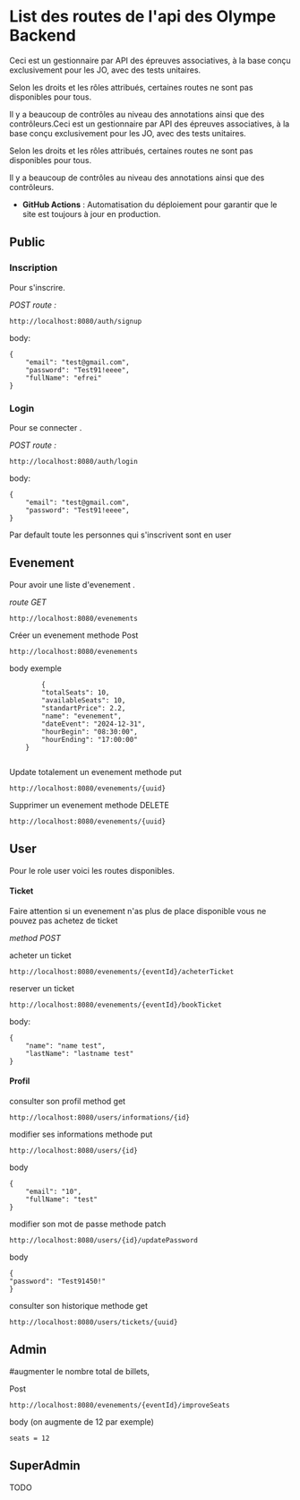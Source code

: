 # List des routes de l'api des Olympe Backend


Ceci est un gestionnaire par API des épreuves associatives, à la base conçu exclusivement pour les JO, avec des tests unitaires.

Selon les droits et les rôles attribués, certaines routes ne sont pas disponibles pour tous.

Il y a beaucoup de contrôles au niveau des annotations ainsi que des contrôleurs.Ceci est un gestionnaire par API des épreuves associatives, à la base conçu exclusivement pour les JO, avec des tests unitaires.

Selon les droits et les rôles attribués, certaines routes ne sont pas disponibles pour tous.

Il y a beaucoup de contrôles au niveau des annotations ainsi que des contrôleurs.



- **GitHub Actions** : Automatisation du déploiement pour garantir que le site est toujours à jour en production.


## Public

### Inscription
Pour s'inscrire.

*POST route :*
```
http://localhost:8080/auth/signup
```
body:

```
{
    "email": "test@gmail.com",
    "password": "Test91!eeee",
    "fullName": "efrei"
}
```
### Login

Pour se connecter .

*POST route :* 

```
http://localhost:8080/auth/login
```

body:

```
{
    "email": "test@gmail.com",
    "password": "Test91!eeee",
}
```

Par default toute les personnes qui s'inscrivent sont en user

## Evenement
Pour avoir une liste d'evenement .

*route GET*
```
http://localhost:8080/evenements
```

Créer un evenement methode Post
```
http://localhost:8080/evenements
```

body exemple
```
        {
        "totalSeats": 10,  
        "availableSeats": 10,    
        "standartPrice": 2.2,
        "name": "evenement",
        "dateEvent": "2024-12-31",
        "hourBegin": "08:30:00",
        "hourEnding": "17:00:00"
    }
    
```

Update totalement un evenement methode put
```
http://localhost:8080/evenements/{uuid}
```


Supprimer un evenement methode DELETE
```
http://localhost:8080/evenements/{uuid}
```


## User

Pour le role user voici les routes disponibles.
#### Ticket

Faire attention si un evenement n'as plus de place disponible vous ne pouvez pas achetez de ticket


*method POST*

acheter un ticket
```
http://localhost:8080/evenements/{eventId}/acheterTicket
```
reserver un ticket
```
http://localhost:8080/evenements/{eventId}/bookTicket
```

body:

```
{
    "name": "name test",
    "lastName": "lastname test"
}
```




#### Profil

consulter son profil method get

```
http://localhost:8080/users/informations/{id}
```


modifier ses informations  methode put
```
http://localhost:8080/users/{id}
```

body
```
{
    "email": "10",  
    "fullName": "test"    
}
```


modifier son mot de passe   methode patch
```
http://localhost:8080/users/{id}/updatePassword
```

body
```
{
"password": "Test91450!"
}
```

consulter son historique  methode get
```
http://localhost:8080/users/tickets/{uuid}
```

## Admin

#augmenter le nombre total de billets,

Post 
```
http://localhost:8080/evenements/{eventId}/improveSeats
```
body (on augmente de 12 par exemple)
```
seats = 12
```




## SuperAdmin

TODO

